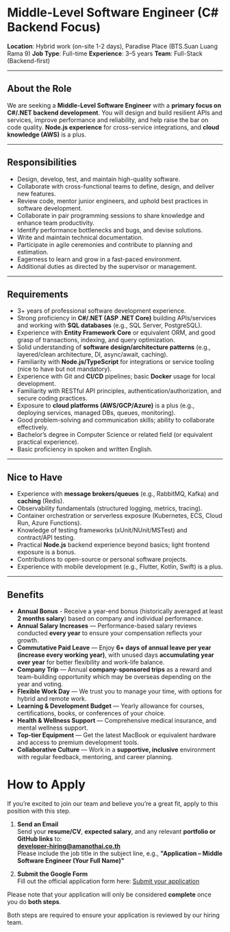 
# Middle-Level Software Engineer (C# Backend Focus)

**Location**: Hybrid work (on-site 1-2 days), Paradise Place (BTS.Suan Luang Rama 9)
**Job Type**: Full-time
**Experience**: 3–5 years
**Team**: Full-Stack (Backend-first)

---

## About the Role

We are seeking a **Middle-Level Software Engineer** with a **primary focus on C#/.NET backend development**. You will design and build resilient APIs and services, improve performance and reliability, and help raise the bar on code quality. **Node.js experience** for cross-service integrations, and **cloud knowledge (AWS)** is a plus.

---

## Responsibilities

- Design, develop, test, and maintain high-quality software.
- Collaborate with cross-functional teams to define, design, and deliver new features.
- Review code, mentor junior engineers, and uphold best practices in software development.
- Collaborate in pair programming sessions to share knowledge and enhance team productivity.
- Identify performance bottlenecks and bugs, and devise solutions.
- Write and maintain technical documentation.
- Participate in agile ceremonies and contribute to planning and estimation.
- Eagerness to learn and grow in a fast-paced environment.
- Additional duties as directed by the supervisor or management.

---

## Requirements

- 3+ years of professional software development experience.  
- Strong proficiency in **C#/.NET (ASP .NET Core)** building APIs/services and working with **SQL databases** (e.g., SQL Server, PostgreSQL).  
- Experience with **Entity Framework Core** or equivalent ORM, and good grasp of transactions, indexing, and query optimization.  
- Solid understanding of **software design/architecture patterns** (e.g., layered/clean architecture, DI, async/await, caching).  
- Familiarity with **Node.js/TypeScript** for integrations or service tooling (nice to have but not mandatory).  
- Experience with Git and **CI/CD** pipelines; basic **Docker** usage for local development.  
- Familiarity with RESTful API principles, authentication/authorization, and secure coding practices.  
- Exposure to **cloud platforms (AWS/GCP/Azure)** is a plus (e.g., deploying services, managed DBs, queues, monitoring).  
- Good problem-solving and communication skills; ability to collaborate effectively.  
- Bachelor’s degree in Computer Science or related field (or equivalent practical experience).  
- Basic proficiency in spoken and written English.

---

## Nice to Have

- Experience with **message brokers/queues** (e.g., RabbitMQ, Kafka) and **caching** (Redis).
- Observability fundamentals (structured logging, metrics, tracing).  
- Container orchestration or serverless exposure (Kubernetes, ECS, Cloud Run, Azure Functions).  
- Knowledge of testing frameworks (xUnit/NUnit/MSTest) and contract/API testing.  
- Practical **Node.js** backend experience beyond basics; light frontend exposure is a bonus.
- Contributions to open-source or personal software projects.
- Experience with mobile development (e.g., Flutter, Kotlin, Swift) is a plus.

---

## Benefits

- **Annual Bonus** - Receive a year-end bonus (historically averaged at least **2 months salary**) based on company and individual performance.
- **Annual Salary Increases** — Performance-based salary reviews conducted **every year** to ensure your compensation reflects your growth.
- **Commutative Paid Leave** — Enjoy **6+ days of annual leave per year (increase every working year)**, with unused days **accumulating year over year** for better flexibility and work-life balance.
- **Company Trip** — Annual **company-sponsored trips** as a reward and team-building opportunity which may be overseas depending on the year and voting.
- **Flexible Work Day** — We trust you to manage your time, with options for hybrid and remote work.
- **Learning & Development Budget** — Yearly allowance for courses, certifications, books, or conferences of your choice.
- **Health & Wellness Support** — Comprehensive medical insurance, and mental wellness support.
- **Top-tier Equipment** — Get the latest MacBook or equivalent hardware and access to premium development tools.
- **Collaborative Culture** — Work in a **supportive, inclusive** environment with regular feedback, mentoring, and career planning.


# How to Apply

If you’re excited to join our team and believe you’re a great fit, apply to this position with this step.

1. **Send an Email**  
  Send your **resume/CV**, **expected salary**, and any relevant **portfolio or GitHub links** to:  
  **developer-hiring@amanothai.co.th**  
  Please include the job title in the subject line, e.g.,
  **"Application – Middle Software Engineer (Your Full Name)"**

2. **Submit the Google Form**  
  Fill out the official application form here: [Submit your application](https://forms.gle/wH5hE5yctJewFEah9)

Please note that your application will only be considered **complete** once you do **both steps**.

Both steps are required to ensure your application is reviewed by our hiring team.